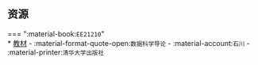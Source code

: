  ## 资源
=== ":material-book:`EE21210`"  
    * [教材](http://api.cqu-openlib.cn/file?key=iTn0A33jcw7c) - :material-format-quote-open:`数据科学导论` - :material-account:`石川` - :material-printer:`清华大学出版社`
